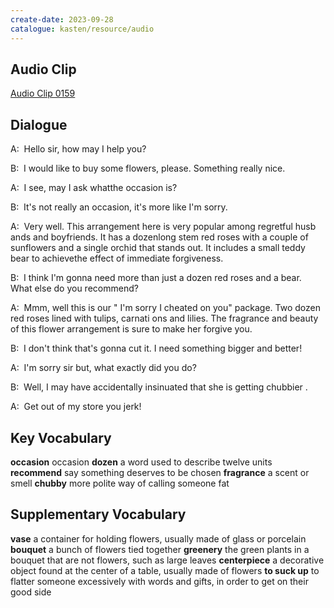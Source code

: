 ```yaml
---
create-date: 2023-09-28
catalogue: kasten/resource/audio
---
```


## Audio Clip
[Audio Clip 0159](https://archive.org/download/englishpod_all/englishpod_0159dg.mp3)

## Dialogue
A:  Hello sir, how may I help you? 

B:  I would like to buy some flowers, please. Something really nice. 

A:  I see, may I ask whatthe occasion is? 

B:  It's not really an occasion, it's more like I'm sorry. 

A:  Very well. This arrangement here is very popular among regretful husb ands and boyfriends. It has a dozenlong stem red roses with a couple of sunflowers and a single orchid that stands out. It includes a small teddy bear to achievethe effect of immediate forgiveness. 

B:  I think I'm gonna need more than just a dozen red roses and a bear. What else do you recommend? 

A:  Mmm, well this is our " I'm sorry I cheated on you" package. Two dozen red roses lined with tulips, carnati ons and lilies. The fragrance and beauty of this flower arrangement is sure to make her forgive you. 

B:  I don't think that's gonna cut it. I need something bigger and better! 

A:  I'm sorry sir but, what exactly did you do? 

B:  Well, I may have accidentally insinuated that she is getting chubbier .

A:  Get out of my store you jerk! 

## Key Vocabulary
**occasion**       occasion
**dozen**          a word used to describe twelve units
**recommend**      say something deserves to be chosen
**fragrance**      a scent or smell
**chubby**         more polite way of calling someone fat

## Supplementary Vocabulary
**vase**             a container for holding flowers, usually made of glass or porcelain
**bouquet**          a bunch of flowers tied together
**greenery**         the green plants in a bouquet that are not flowers, such as large leaves
**centerpiece**      a decorative object found at the center of a table, usually made of flowers
**to suck up**       to flatter someone excessively with words and gifts, in order to get on their good side
